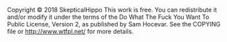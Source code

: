 Copyright © 2018 SkepticalHippo
This work is free. You can redistribute it and/or modify it under the
terms of the Do What The Fuck You Want To Public License, Version 2,
as published by Sam Hocevar. See the COPYING file or http://www.wtfpl.net/
for more details.